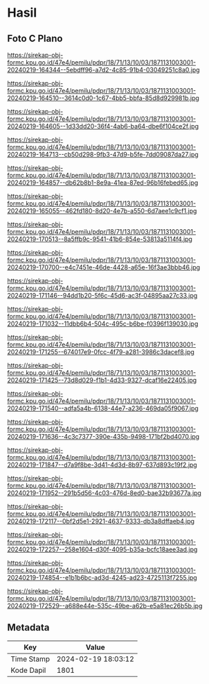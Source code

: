 # Hasil

## Foto C Plano

https://sirekap-obj-formc.kpu.go.id/47e4/pemilu/pdpr/18/71/13/10/03/1871131003001-20240219-164344--5ebdff96-a7d2-4c85-91b4-03049251c8a0.jpg

https://sirekap-obj-formc.kpu.go.id/47e4/pemilu/pdpr/18/71/13/10/03/1871131003001-20240219-164510--3614c0d0-1c67-4bb5-bbfa-85d8d929981b.jpg

https://sirekap-obj-formc.kpu.go.id/47e4/pemilu/pdpr/18/71/13/10/03/1871131003001-20240219-164605--1d33dd20-36f4-4ab6-ba64-dbe6f104ce2f.jpg

https://sirekap-obj-formc.kpu.go.id/47e4/pemilu/pdpr/18/71/13/10/03/1871131003001-20240219-164713--cb50d298-9fb3-47d9-b5fe-7dd09087da27.jpg

https://sirekap-obj-formc.kpu.go.id/47e4/pemilu/pdpr/18/71/13/10/03/1871131003001-20240219-164857--db62b8b1-8e9a-41ea-87ed-96b16febed65.jpg

https://sirekap-obj-formc.kpu.go.id/47e4/pemilu/pdpr/18/71/13/10/03/1871131003001-20240219-165055--462fd180-8d20-4e7b-a550-6d7aee1c9cf1.jpg

https://sirekap-obj-formc.kpu.go.id/47e4/pemilu/pdpr/18/71/13/10/03/1871131003001-20240219-170513--8a5ffb9c-9541-41b6-854e-53813a5114f4.jpg

https://sirekap-obj-formc.kpu.go.id/47e4/pemilu/pdpr/18/71/13/10/03/1871131003001-20240219-170700--e4c7451e-46de-4428-a65e-16f3ae3bbb46.jpg

https://sirekap-obj-formc.kpu.go.id/47e4/pemilu/pdpr/18/71/13/10/03/1871131003001-20240219-171146--94dd1b20-5f6c-45d6-ac3f-04895aa27c33.jpg

https://sirekap-obj-formc.kpu.go.id/47e4/pemilu/pdpr/18/71/13/10/03/1871131003001-20240219-171032--11dbb6b4-504c-495c-b6be-f0396f139030.jpg

https://sirekap-obj-formc.kpu.go.id/47e4/pemilu/pdpr/18/71/13/10/03/1871131003001-20240219-171255--674017e9-0fcc-4f79-a281-3986c3dacef8.jpg

https://sirekap-obj-formc.kpu.go.id/47e4/pemilu/pdpr/18/71/13/10/03/1871131003001-20240219-171425--73d8d029-f1b1-4d33-9327-dcaf16e22405.jpg

https://sirekap-obj-formc.kpu.go.id/47e4/pemilu/pdpr/18/71/13/10/03/1871131003001-20240219-171540--adfa5a4b-6138-44e7-a236-469da05f9067.jpg

https://sirekap-obj-formc.kpu.go.id/47e4/pemilu/pdpr/18/71/13/10/03/1871131003001-20240219-171636--4c3c7377-390e-435b-9498-171bf2bd4070.jpg

https://sirekap-obj-formc.kpu.go.id/47e4/pemilu/pdpr/18/71/13/10/03/1871131003001-20240219-171847--d7a9f8be-3d41-4d3d-8b97-637d893c19f2.jpg

https://sirekap-obj-formc.kpu.go.id/47e4/pemilu/pdpr/18/71/13/10/03/1871131003001-20240219-171952--291b5d56-4c03-476d-8ed0-bae32b93677a.jpg

https://sirekap-obj-formc.kpu.go.id/47e4/pemilu/pdpr/18/71/13/10/03/1871131003001-20240219-172117--0bf2d5e1-2921-4637-9333-db3a8dffaeb4.jpg

https://sirekap-obj-formc.kpu.go.id/47e4/pemilu/pdpr/18/71/13/10/03/1871131003001-20240219-172257--258e1604-d30f-4095-b35a-bcfc18aee3ad.jpg

https://sirekap-obj-formc.kpu.go.id/47e4/pemilu/pdpr/18/71/13/10/03/1871131003001-20240219-174854--e1b1b6bc-ad3d-4245-ad23-4725113f7255.jpg

https://sirekap-obj-formc.kpu.go.id/47e4/pemilu/pdpr/18/71/13/10/03/1871131003001-20240219-172529--a688e44e-535c-49be-a62b-e5a81ec26b5b.jpg


## Metadata

| Key        | Value               |
| ---------- | ------------------- |
| Time Stamp | 2024-02-19 18:03:12 |
| Kode Dapil | 1801                |




